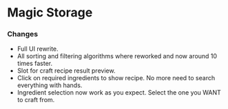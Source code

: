 # Magic Storage

### Changes
* Full UI rewrite.
* All sorting and filtering algorithms where reworked and now around 10 times faster.
* Slot for craft recipe result preview.
* Click on required ingredients to show recipe. No more need to search everything with hands. 
* Ingredient selection now work as you expect. Select the one you WANT to craft from.
